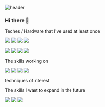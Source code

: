 ![header](https://capsule-render.vercel.app/api?type=waving&color=gradient&text=Hello!&animation=twinkling)

### Hi there 👋



<!--
로고 사이트 : https://simpleicons.org/

-->



Teches / Hardware that I've used at least once

<p align="left">
  <img src="https://img.shields.io/badge/Python-3766AB?style=flat-square&logo=Python&logoColor=white"/>
  <img src="https://img.shields.io/badge/C-A8B9CC?style=flat-square&logo=C&logoColor=white"/>
  <img src="https://img.shields.io/badge/C++-00599C?style=flat-square&logo=C++&logoColor=white"/>
  <img src="https://img.shields.io/badge/ROS2-22314E?style=flat-square&logo=ROS&logoColor=white"/>
</p>


<p align="left">
  <img src="https://img.shields.io/badge/turtlebot3-000000?style=flat-square&logo=robotframework&logoColor=white"/>
  <img src="https://img.shields.io/badge/esp32-000000?style=flat-square&logo=espressif&logoColor=white"/>
  <img src="https://img.shields.io/badge/Jetson nano-76B900?style=flat-square&logo=NVIDIA&logoColor=white"/>
  <img src="https://img.shields.io/badge/Raspberry Pi 4-A22846?style=flat-square&logo=raspberrypi&logoColor=white"/>
</p>





The skills working on

<p align="left">
  <img src="https://img.shields.io/badge/Moveit2-22314E?style=flat-square&logo=ROS&logoColor=white"/>  
  <img src="https://img.shields.io/badge/GitHub Actions-181717?style=flat-square&logo=GitHub&logoColor=white"/>
  <img src="https://img.shields.io/badge/Isaac Sim-76B900?style=flat-square&logo=NVIDIA&logoColor=white"/>
  <img src="https://img.shields.io/badge/Yolo-5C3EE8?style=flat-square&logo=OpenCV&logoColor=white"/>
</p>

techniques of interest



The skills I want to expand in the future

<p align="left">
  <img src="https://img.shields.io/badge/Docker-2496ED?style=flat-square&logo=Docker&logoColor=white"/>
  <img src="https://img.shields.io/badge/OpenCV-5C3EE8?style=flat-square&logo=OpenCV&logoColor=white"/>
  <img src="https://img.shields.io/badge/Django-092E20?style=flat-square&logo=Django&logoColor=white"/>
</p>
 


